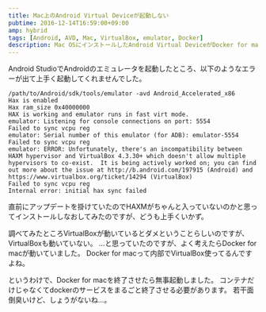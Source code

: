 ```yaml
---
title: Mac上のAndroid Virtual Deviceが起動しない
pubtime: 2016-12-14T16:59:00+09:00
amp: hybrid
tags: [Android, AVD, Mac, VirtualBox, emulator, Docker]
description: Mac OSにインストールしたAndroid Virtual DeviceがDocker for macと競合してしまい起動しなくなってしまいました。
---
```


Android StudioでAndroidのエミュレータを起動したところ、以下のようなエラーが出て上手く起動してくれませんでした。
```
/path/to/Android/sdk/tools/emulator -avd Android_Accelerated_x86
Hax is enabled
Hax ram_size 0x40000000
HAX is working and emulator runs in fast virt mode.
emulator: Listening for console connections on port: 5554
Failed to sync vcpu reg
emulator: Serial number of this emulator (for ADB): emulator-5554
Failed to sync vcpu reg
emulator: ERROR: Unfortunately, there's an incompatibility between HAXM hypervisor and VirtualBox 4.3.30+ which doesn't allow multiple hypervisors to co-exist.  It is being actively worked on; you can find out more about the issue at http://b.android.com/197915 (Android) and https://www.virtualbox.org/ticket/14294 (VirtualBox)
Failed to sync vcpu reg
Internal error: initial hax sync failed
```

直前にアップデートを掛けていたのでHAXMがちゃんと入っていないのかと思ってインストールしなおしてみたのですが、どうも上手くいかず。

調べてみたところVirtualBoxが動いているとダメということらしいのですが、VirtualBoxも動いていない。
…と思っていたのですが、よく考えたらDocker for macが動いていました。
Docker for macって内部でVirtualBox使ってるんですよね。

というわけで、Docker for macを終了させたら無事起動しました。
コンテナだけじゃなくてdockerのサービスをまるごと終了させる必要があります。
若干面倒臭いけど、しょうがないね…。
